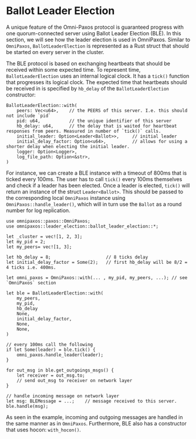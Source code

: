 # Ballot Leader Election
A unique feature of the Omni-Paxos protocol is guaranteed progress with one quorum-connected server using Ballot Leader Election (BLE). In this section, we will see how the leader election is used in OmniPaxos. Similar to `OmniPaxos`, `BallotLeaderElection` is represented as a Rust struct that should be started on every server in the cluster.

The BLE protocol is based on exchanging heartbeats that should be received within some expected time. To represent time, `BallotLeaderElection` uses an internal logical clock. It has a `tick()` function that progresses its logical clock. The expected time that heartbeats should be received in is specified by `hb_delay` of the `BallotLeaderElection` constructor:
```rust,edition2018,no_run,noplaypen
BallotLeaderElection::with(
    peers: Vec<u64>,    // the PEERS of this server. I.e. this should not include `pid`    
    pid: u64,           // the unique identifier of this server
    hb_delay: u64,      // the delay that is waited for heartbeat responses from peers. Measured in number of `tick()` calls.
    initial_leader: Option<Leader<Ballot>>,     // initial leader
    initial_delay_factor: Option<u64>,          // allows for using a shorter delay when electing the initial leader.
    logger: Option<Logger>,
    log_file_path: Option<&str>,
)
```
For instance, we can create a BLE instance with a timeout of 800ms that is ticked every 100ms. The user has to call `tick()` every 100ms themselves and check if a leader has been elected. Once a leader is elected, `tick()` will return an instance of the struct `Leader<Ballot>`. This should be passed to the corresponding local `OmniPaxos` instance using `OmniPaxos::handle_leader()`, which will in turn use the `Ballot` as a round number for log replication.

```rust,edition2018,no_run,noplaypen
use omnipaxos::paxos::OmniPaxos;
use omnipaxos::leader_election::ballot_leader_election::*;

let _cluster = vec![1, 2, 3];
let my_pid = 2;
let my_peers= vec![1, 3];

let hb_delay = 8;                     // 8 ticks delay 
let initial_delay_factor = Some(2);   // first hb_delay will be 8/2 = 4 ticks i.e. 400ms.

let omni_paxos = OmniPaxos::with(... , my_pid, my_peers, ...); // see `OmniPaxos` section

let ble = BallotLeaderElection::with(
    my_peers,
    my_pid,
    hb_delay
    None,
    initial_delay_factor,
    None,
    None,
)

// every 100ms call the following
if let Some(leader) = ble.tick() {
    omni_paxos.handle_leader(leader);
}

for out_msg in ble.get_outgoings_msgs() {
    let receiver = out_msg.to;
    // send out_msg to receiver on network layer
}

// handle incoming message on network layer
let msg: BLEMessage = ...;    // message received to this server.
ble.handle(msg);
```

As seen in the example, incoming and outgoing messages are handled in the same manner as in `OmniPaxos`. Furthermore, BLE also has a constructor that uses hocon: `with_hocon()`. 